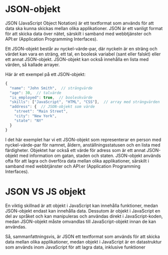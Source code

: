 # JSON-objekt

JSON (JavaScript Object Notation) är ett textformat som används för att data ska kunna skickas mellan olika applikationer. JSON är ett vanligt format för att skicka data över nätet, särskilt i samband med webbtjänster och API:er (Application Programming Interfaces).

Ett JSON-objekt består av nyckel-värde-par, där nyckeln är en sträng och värdet kan vara en sträng, ett tal, en boolesk variabel (sant eller falskt) eller ett annat JSON-objekt. JSON-objekt kan också innehålla en lista med värden, så kallade arrayer.

Här är ett exempel på ett JSON-objekt:

```js
{
  "name": "John Smith",  // strängvärde
  "age": 30,  // talvärde
  "is_employed": true,  // booleskvärde
  "skills": ["JavaScript", "HTML", "CSS"],  // array med strängvärden
  "address": {  // JSON-objekt som värde
    "street": "Main Street",
    "city": "New York",
    "state": "NY"
  }
}

```

I det här exemplet har vi ett JSON-objekt som representerar en person med nyckel-värde-par för namnet, åldern, anställningsstatusen och en lista med färdigheter. Objektet har också ett värde för adress som är ett annat JSON-objekt med information om gatan, staden och staten. JSON-objekt används ofta för att lagra och överföra data mellan olika applikationer, särskilt i samband med webbtjänster och API:er (Application Programming Interfaces).

# JSON VS JS objekt

En viktig skillnad är att objekt i JavaScript kan innehålla funktioner, medan JSON-objekt endast kan innehålla data. Dessutom är objekt i JavaScript en del av språket och kan manipuleras och användas direkt i JavaScript-koden, medan JSON-objekt måste omvandlas till JavaScript-objekt innan de kan användas.

Så, sammanfattningsvis, är JSON ett textformat som används för att skicka data mellan olika applikationer, medan objekt i JavaScript är en datastruktur som används inom JavaScript för att lagra data, inklusive funktioner

